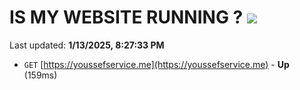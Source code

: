 # IS MY WEBSITE RUNNING ? [![](https://img.shields.io/static/v1?label=Sponsor&message=%E2%9D%A4&logo=GitHub&color=%23fe8e86)](https://github.com/sponsors/Youssef-Lehmam)

Last updated: **1/13/2025, 8:27:33 PM**

- `GET` [https://youssefservice.me](https://youssefservice.me) - **Up** (159ms)
